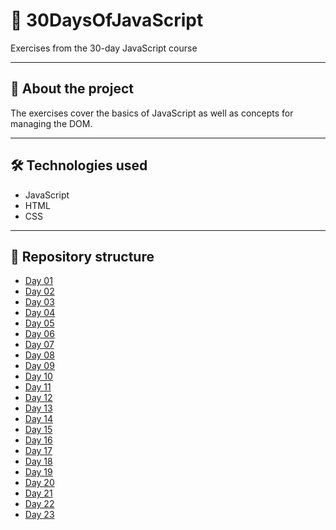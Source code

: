 # 📌 30DaysOfJavaScript

Exercises from the 30-day JavaScript course

---

## 🧠 About the project

The exercises cover the basics of JavaScript as well as concepts for managing the DOM.

---

## 🛠️ Technologies used

- JavaScript
- HTML
- CSS

---

## 📁 Repository structure

- [Day 01](./30-Days-Of-JavaScript/Day_1/)
- [Day 02](./30-Days-Of-JavaScript/Day_2/)
- [Day 03](./30-Days-Of-JavaScript/Day_3/)
- [Day 04](./30-Days-Of-JavaScript/Day_4/)
- [Day 05](./30-Days-Of-JavaScript/Day_5/)
- [Day 06](./30-Days-Of-JavaScript/Day_6/)
- [Day 07](./30-Days-Of-JavaScript/Day_7/)
- [Day 08](./30-Days-Of-JavaScript/Day_8/)
- [Day 09](./30-Days-Of-JavaScript/Day_9/)
- [Day 10](./30-Days-Of-JavaScript/Day_10/)
- [Day 11](./30-Days-Of-JavaScript/Day_11/)
- [Day 12](./30-Days-Of-JavaScript/Day_12/)
- [Day 13](./30-Days-Of-JavaScript/Day_13/)
- [Day 14](./30-Days-Of-JavaScript/Day_14/)
- [Day 15](./30-Days-Of-JavaScript/Day_15/)
- [Day 16](./30-Days-Of-JavaScript/Day_16/)
- [Day 17](./30-Days-Of-JavaScript/Day_17/)
- [Day 18](./30-Days-Of-JavaScript/Day_18/)
- [Day 19](./30-Days-Of-JavaScript/Day_19/)
- [Day 20](./30-Days-Of-JavaScript/Day_20/)
- [Day 21](./30-Days-Of-JavaScript/Day_21/)
- [Day 22](./30-Days-Of-JavaScript/Day_22/)
- [Day 23](./30-Days-Of-JavaScript/Day_23/)

